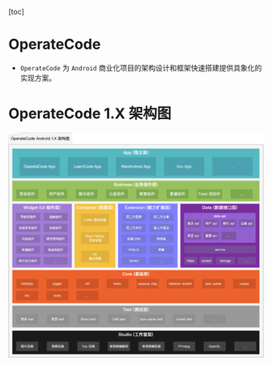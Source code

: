 [toc]

# OperateCode
- `OperateCode` 为 `Android` 商业化项目的架构设计和框架快速搭建提供具象化的实现方案。

# OperateCode 1.X 架构图
![架构图](https://github.com/xing-tang/OperateCode/blob/master/OperateCode%201.X%20%E6%9E%B6%E6%9E%84%E5%9B%BE.png)
